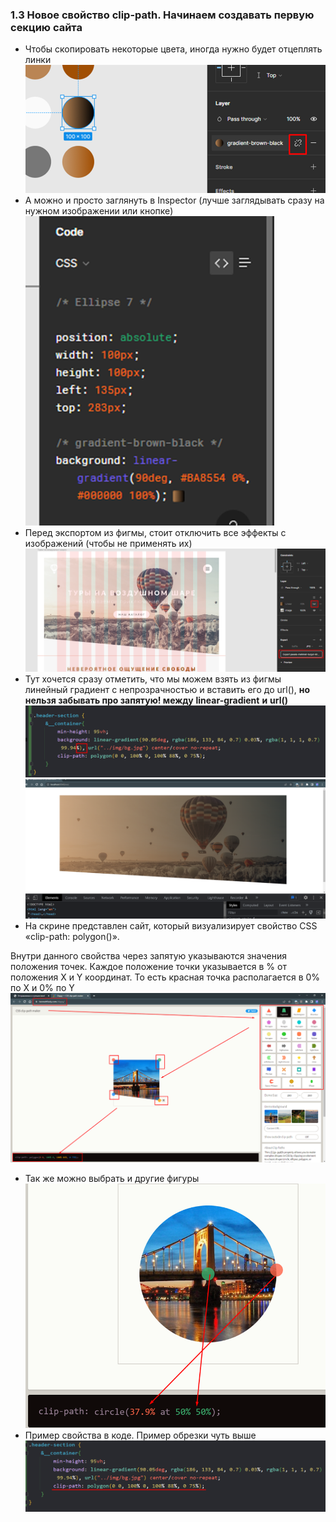 ### 1.3 Новое свойство clip-path. Начинаем создавать первую секцию сайта

- Чтобы скопировать некоторые цвета, иногда нужно будет отцеплять линки
![](_png/Pasted%20image%2020220908084820.png)
- А можно и просто заглянуть в Inspector (лучше заглядывать сразу на нужном изображении или кнопке)
![](_png/Pasted%20image%2020220908084824.png)
- Перед экспортом из фигмы, стоит отключить все эффекты с изображений (чтобы не применять их)
![](_png/Pasted%20image%2020220908084829.png)
- Тут хочется сразу отметить, что мы можем взять из фигмы линейный градиент с непрозрачностью и вставить его до url(), **но нельзя забывать про запятую! между** **linear-gradient** **и** **url()**
![](_png/Pasted%20image%2020220908084835.png) ![](_png/Pasted%20image%2020220908084839.png)
- На скрине представлен сайт, который визуализирует свойство CSS «clip-path: polygon()».

Внутри данного свойства через запятую указываются значения положения точек. Каждое положение точки указывается в % от положения X и Y координат. То есть красная точка располагается в 0% по X и 0% по Y
![](_png/Pasted%20image%2020220908084845.png)
- Так же можно выбрать и другие фигуры
![](_png/Pasted%20image%2020220908084850.png)
- Пример свойства в коде. Пример обрезки чуть выше
![](_png/Pasted%20image%2020220908084856.png)